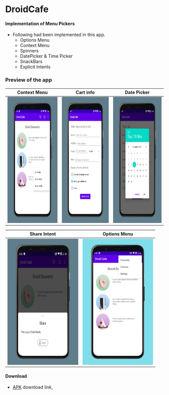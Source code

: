 # DroidCafe
#### Implementation of Menu Pickers
* Following had been implemented in this app.
  * Options Menu
  * Context Menu
  * Spinners
  * DatePicker & Time Picker
  * SnackBars
  * Explicit Intents

### Preview of the app
|Context Menu| Cart info | Date Picker |
|:-----------------:|:--------------------:|:---------------------:|
| <img src="https://raw.githubusercontent.com/Iltwats/CDN/master/Android/Droid/1.png" height="400"/>|<img src="https://raw.githubusercontent.com/Iltwats/CDN/master/Android/Droid/2.png" height="400"/>|<img src="https://raw.githubusercontent.com/Iltwats/CDN/master/Android/Droid/3.png" height="400"/>|

| Share Intent | Options Menu | 
|:-----------------:|:--------------------:|
| <img src="https://raw.githubusercontent.com/Iltwats/CDN/master/Android/Droid/4.png" height="400"/>|<img src="https://raw.githubusercontent.com/Iltwats/CDN/master/Android/Droid/5.png" height="400"/>|

#### Download
* [APK](https://github.com/Iltwats/DroidCafe/releases/download/v.1/DroidCafe.apk) download link,
